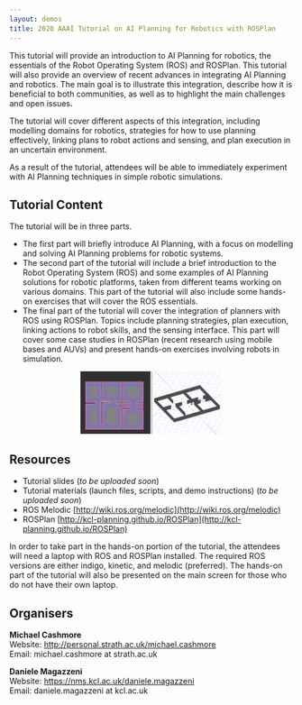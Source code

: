 ```yaml
---
layout: demos
title: 2020 AAAI Tutorial on AI Planning for Robotics with ROSPlan
---
```

						
This tutorial will provide an introduction to AI Planning for robotics, the essentials of the Robot Operating System (ROS) and ROSPlan. This tutorial will also provide an overview of recent advances in integrating AI Planning and robotics. The main goal is to illustrate this integration, describe how it is beneficial to both communities, as well as to highlight the main challenges and open issues.

The tutorial will cover different aspects of this integration, including modelling domains for robotics, strategies for how to use planning effectively, linking plans to robot actions and sensing, and plan execution in an uncertain environment. 

As a result of the tutorial, attendees will be able to immediately experiment with AI Planning techniques in simple robotic simulations.

## Tutorial Content

The tutorial will be in three parts.

- The first part will briefly introduce AI Planning, with a focus on modelling and solving AI Planning problems for robotic systems.
- The second part of the tutorial will include a brief introduction to the Robot Operating System (ROS) and some examples of AI Planning solutions for robotic platforms, taken from different teams working on various domains. This part of the tutorial will also include some hands-on exercises that will cover the ROS essentials.
- The final part of the tutorial will cover the integration of planners with ROS using ROSPlan. Topics include planning strategies, plan execution, linking actions to robot skills, and the sensing interface. This part will cover some case studies in ROSPlan (recent research using mobile bases and AUVs) and present hands-on exercises involving robots in simulation.

<center><img alt="demo screenshot" src="images/stage_demo.png" width="50%"></center>

## Resources
			
- Tutorial slides (*to be uploaded soon*)
- Tutorial materials (launch files, scripts, and demo instructions) (*to be uploaded soon*)
- ROS Melodic [http://wiki.ros.org/melodic](http://wiki.ros.org/melodic)
- ROSPlan [http://kcl-planning.github.io/ROSPlan](http://kcl-planning.github.io/ROSPlan)

In order to take part in the hands-on portion of the tutorial, the attendees will need a laptop with ROS and ROSPlan installed. The required ROS versions are either indigo, kinetic, and melodic (preferred). The hands-on part of the tutorial will also be presented on the main screen for those who do not have their own laptop.
			
## Organisers
			
**Michael Cashmore**  
Website: <a href="http://personal.strath.ac.uk/michael.cashmore/">http://personal.strath.ac.uk/michael.cashmore</a>  
Email: michael.cashmore at strath.ac.uk

**Daniele Magazzeni**  
Website: <a href="https://nms.kcl.ac.uk/daniele.magazzeni">https://nms.kcl.ac.uk/daniele.magazzeni</a>  
Email: daniele.magazzeni at kcl.ac.uk
